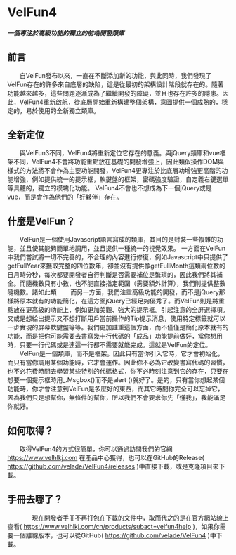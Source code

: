 # VelFun4
##### 一個專注於高級功能的獨立的前端開發類庫
## 前言
　　自VelFun發布以來，一直在不斷添加新的功能，與此同時，我們發現了VelFun存在的許多來自底層的缺陷，這是從最初的架構設計階段就存在的。隨著功能越來越多，這些問題逐漸成為了繼續開發的障礙，並且也存在許多的隱患。因此，VelFun4重新啟航，從底層開始重新構建整個架構，意圖提供一個成熟的，穩定的，易於使用的全新獨立類庫。

## 全新定位
　　與VelFun3不同，VelFun4將重新定位它存在的意義。與jQuery類庫和vue框架不同，VelFun4不會將功能重點放在基礎的開發增強上，因此類似操作DOM與樣式的方法將不會作為主要功能開發，VelFun4更專注於比底層功增強更高階的功能增強，例如提供統一的提示框，軟鍵盤的框架，密碼強度驗證，自定義右鍵選單等具體的，獨立的模塊化功能。 VelFun4不會也不想成為下一個jQuery或是vue，而是會作為他們的「好夥伴」存在。

## 什麼是VelFun？
　　VelFun是一個使用Javascript語言寫成的類庫，其目的是封裝一些複雜的功能，並且使其能夠簡單地調用，並且提供一種統一的視覺效果。
一方面在VelFun中我們嘗試將一切不完善的，不合理的內容進行修復，例如Javascript中只提供了getFullYear來獲取完整的四位數年，卻並沒有提供像getFullMonth這類兩位數的日月時分秒，每次都要開發者自行判斷是否需要補位是繁瑣的，因此我們將其補全。而隨機數只有小數，也不能直接指定範圍（需要額外計算），我們則提供整數隨機數。諸如此類
　　而另一方面，我們注重高級功能的開發，而不是jQuery那樣將原本就有的功能簡化，在這方面jQuery已經足夠優秀了。而VelFun則是將重點放在更高級的功能上，例如更加美觀、強大的提示框。引起注意的全屏選擇項。又或是想給出提示又不想打斷用戶當前操作的Tip提示消息，使用特定標籤就可以一步實現的屏幕軟鍵盤等等。我們更加註重這個方面，而不僅僅是簡化原本就有的功能，而是把你可能需要去書寫幾十行代碼的「成品」功能提前做好，當你想用時，只要一行代碼或是連這一行都不需要就能完成。這就是VelFun的定位。
　　VelFun是一個類庫，而不是框架。因此只有當你引入它時，它才會初始化，而只有當你調用某個功能時，它才會運作。因此你不必為它改變書寫代碼的習慣，也不必花費時間去學習某些特別的代碼格式，你不必時刻注意到它的存在，只要在想要一個提示框時用_.Msgbox()而不是alert ()就好了。是的，只有當你想起某個功能時，你才會注意到VelFun是多麼好的東西，而其它時間你完全可以忘掉它，因為我們只是想幫你，無條件的幫你，所以我們不會要求你先「懂我」，我能滿足你就好。
  
## 如何取得？
　　取得VelFun4的方式很簡單，你可以通過訪問我們的官網 https://www.velhlkj.com 在產品中心獲得，也可以在GitHub的Release( https://github.com/velade/VelFun4/releases )中直接下載，或是克隆項目來下載。

## 手冊去哪了？
　　　　現在開發者手冊不再打包在下載的文件中，取而代之的是在官方網站線上查看( https://www.velhlkj.com/cn/products/subact=velfun4help )，如果你需要一個離線版本，也可以從GitHub( https://github.com/velade/VelFun4 )中下載。
